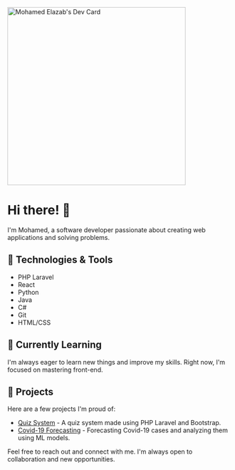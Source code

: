 <a href="https://app.daily.dev/mohamedelazab"><img src="https://api.daily.dev/devcards/fefe4319b6a843d3bb73ff3918706908.png?r=f15" width="400" alt="Mohamed Elazab's Dev Card"/></a>
# Hi there! 👋

I'm Mohamed, a software developer passionate about creating web applications and solving problems. 
## 🔧 Technologies & Tools

- PHP Laravel
- React
- Python
- Java
- C#
- Git
- HTML/CSS

## 🌱 Currently Learning

I'm always eager to learn new things and improve my skills. Right now, I'm focused on mastering front-end.


## 🚀 Projects

Here are a few projects I'm proud of:

- [Quiz System](https://github.com/elazabmohamed/quiz-system) - A quiz system made using PHP Laravel and Bootstrap.
- [Covid-19 Forecasting](https://github.com/nafizcntz/Covid19-Tr-Forecasting) - Forecasting Covid-19 cases and analyzing them using ML models.


Feel free to reach out and connect with me. I'm always open to collaboration and new opportunities.
